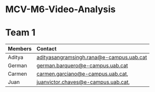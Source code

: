 # MCV-M6-Video-Analysis

# Team 1

| Members | Contact |
| :---         |   :---    | 
| Aditya   | adityasangramsingh.rana@e-campus.uab.cat | 
| German    | german.barquero@e-campus.uab.cat  |
| Carmen    | carmen.garciano@e-campus.uab.cat,  |
| Juan | juanvictor.chaves@e-campus.uab.cat, |

